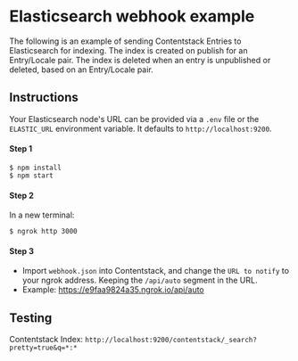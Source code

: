 # Elasticsearch webhook example
The following is an example of sending Contentstack Entries to Elasticsearch for indexing. The index is created on publish for an Entry/Locale pair. The index is deleted when an entry is unpublished or deleted, based on an Entry/Locale pair.

## Instructions

Your Elasticsearch node's URL can be provided via a `.env` file or the `ELASTIC_URL` environment variable. It defaults to `http://localhost:9200`.
#### Step 1
```
$ npm install
$ npm start
```
 
#### Step 2
In a new terminal:
```
$ ngrok http 3000
```

#### Step 3
* Import `webhook.json` into Contentstack, and change the `URL to notify` to your ngrok address. Keeping the `/api/auto` segment in the URL.
* Example: https://e9faa9824a35.ngrok.io/api/auto

## Testing
Contentstack Index: `http://localhost:9200/contentstack/_search?pretty=true&q=*:*`
